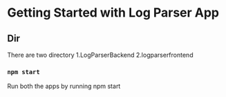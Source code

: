 # Getting Started with Log Parser App

## Dir

There are two directory
1.LogParserBackend
2.logparserfrontend



### `npm start`

Run both the apps by running npm start 


